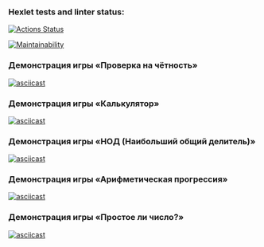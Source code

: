 ### Hexlet tests and linter status:
[![Actions Status](https://github.com/BobKelsoGIT/python-project-49/actions/workflows/hexlet-check.yml/badge.svg)](https://github.com/BobKelsoGIT/python-project-49/actions)

[![Maintainability](https://api.codeclimate.com/v1/badges/d05f011db4d749862e50/maintainability)](https://codeclimate.com/github/BobKelsoGIT/python-project-49/maintainability)

### Демонстрация игры «Проверка на чётность»
[![asciicast](https://asciinema.org/a/NgUe2yLPUTyBZcX97JdYEyfvC.svg)](https://asciinema.org/a/NgUe2yLPUTyBZcX97JdYEyfvC)

### Демонстрация игры «Калькулятор»
[![asciicast](https://asciinema.org/a/yZSAweStwTKt7D9b3wYlQLkhX.svg)](https://asciinema.org/a/yZSAweStwTKt7D9b3wYlQLkhX)

### Демонстрация игры «НОД (Наибольший общий делитель)»
[![asciicast](https://asciinema.org/a/mJC6tvHLQTRGVmSRWjAtBEEaG.svg)](https://asciinema.org/a/mJC6tvHLQTRGVmSRWjAtBEEaG)

### Демонстрация игры «Арифметическая прогрессия»
[![asciicast](https://asciinema.org/a/rVPt585bppfWHazwlkcNnnuiG.svg)](https://asciinema.org/a/rVPt585bppfWHazwlkcNnnuiG)

### Демонстрация игры «Простое ли число?»
[![asciicast](https://asciinema.org/a/HH2NZe458WjoqgdtAQAWp7bOS.svg)](https://asciinema.org/a/HH2NZe458WjoqgdtAQAWp7bOS)
